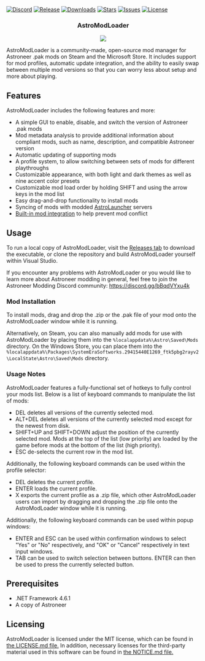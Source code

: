 [![Discord](https://img.shields.io/discord/774729322674126858.svg?style=flat-square)](https://discord.gg/bBqdVYxu4k)
[![Release](https://img.shields.io/github/v/release/AstroTechies/AstroModLoader.svg?style=flat-square)](https://github.com/AstroTechies/AstroModLoader/releases/latest)
[![Downloads](https://img.shields.io/github/downloads/AstroTechies/AstroModLoader/total.svg?style=flat-square)](https://github.com/AstroTechies/AstroModLoader/releases)
[![Stars](https://img.shields.io/github/stars/AstroTechies/AstroModLoader.svg?style=flat-square)](https://github.com/AstroTechies/AstroModLoader/stargazers)
[![Issues](https://img.shields.io/github/issues/AstroTechies/AstroModLoader.svg?style=flat-square)](https://github.com/AstroTechies/AstroModLoader/issues)
[![License](https://img.shields.io/github/license/AstroTechies/AstroModLoader.svg?style=flat-square)](https://github.com/AstroTechies/AstroModLoader/blob/master/LICENSE.md)

<p align="center">
  <h3 align="center">AstroModLoader</h3>
</p>
<p align="center"><img src="https://i.imgur.com/CQX1FpH.png"></p>

AstroModLoader is a community-made, open-source mod manager for Astroneer .pak mods on Steam and the Microsoft Store. It includes support for mod profiles, automatic update integration, and the ability to easily swap between multiple mod versions so that you can worry less about setup and more about playing.

## Features
AstroModLoader includes the following features and more:
* A simple GUI to enable, disable, and switch the version of Astroneer .pak mods
* Mod metadata analysis to provide additional information about compliant mods, such as name, description, and compatible Astroneer version
* Automatic updating of supporting mods
* A profile system, to allow switching between sets of mods for different playthroughs
* Customizable appearance, with both light and dark themes as well as nine accent color presets
* Customizable mod load order by holding SHIFT and using the arrow keys in the mod list
* Easy drag-and-drop functionality to install mods
* Syncing of mods with modded [AstroLauncher](https://github.com/ricky-davis/AstroLauncher) servers
* [Built-in mod integration](https://github.com/AstroTechies/AstroModIntegrator) to help prevent mod conflict

## Usage
To run a local copy of AstroModLoader, visit the [Releases tab](https://github.com/AstroTechies/AstroModLoader/releases) to download the executable, or clone the repository and build AstroModLoader yourself within Visual Studio.

If you encounter any problems with AstroModLoader or you would like to learn more about Astroneer modding in general, feel free to join the Astroneer Modding Discord community: https://discord.gg/bBqdVYxu4k

### Mod Installation
To install mods, drag and drop the .zip or the .pak file of your mod onto the AstroModLoader window while it is running.

Alternatively, on Steam, you can also manually add mods for use with AstroModLoader by placing them into the `%localappdata%\Astro\Saved\Mods` directory.
On the Windows Store, you can place them into the `%localappdata%\Packages\SystemEraSoftworks.29415440E1269_ftk5pbg2rayv2\LocalState\Astro\Saved\Mods` directory.

### Usage Notes
AstroModLoader features a fully-functional set of hotkeys to fully control your mods list. Below is a list of keyboard commands to manipulate the list of mods:
* DEL deletes all versions of the currently selected mod.
* ALT+DEL deletes all versions of the currently selected mod except for the newest from disk.
* SHIFT+UP and SHIFT+DOWN adjust the position of the currently selected mod. Mods at the top of the list (low priority) are loaded by the game before mods at the bottom of the list (high priority).
* ESC de-selects the current row in the mod list.

Additionally, the following keyboard commands can be used within the profile selector:
* DEL deletes the current profile.
* ENTER loads the current profile.
* X exports the current profile as a .zip file, which other AstroModLoader users can import by dragging and dropping the .zip file onto the AstroModLoader window while it is running.

Additionally, the following keyboard commands can be used within popup windows:
* ENTER and ESC can be used within confirmation windows to select "Yes" or "No" respectively, and "OK" or "Cancel" respectively in text input windows.
* TAB can be used to switch selection between buttons. ENTER can then be used to press the currently selected button.

## Prerequisites
* .NET Framework 4.6.1
* A copy of Astroneer

## Licensing
AstroModLoader is licensed under the MIT license, which can be found in [the LICENSE.md file.](https://github.com/AstroTechies/AstroModLoader/blob/master/LICENSE.md) In addition, necessary licenses for the third-party material used in this software can be found in [the NOTICE.md file.](https://github.com/AstroTechies/AstroModLoader/blob/master/NOTICE.md)